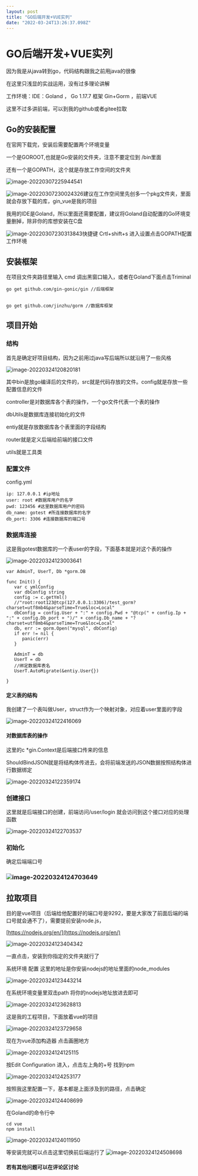 ```yaml
---
layout: post
title: "﻿GO后端开发+VUE实列"
date: "2022-03-24T13:26:37.098Z"
---
```

﻿GO后端开发+VUE实列
=============

因为我是从java转到go，代码结构跟我之前用java的很像

在这里只浅显的实战运用，没有过多理论讲解

工作环境：IDE：Goland ， Go 1.17.7 框架 Gin+Gorm ，前端VUE

这里不过多讲前端，可以到我的github或者gitee拉取

Go的安装配置
-------

在官网下载完，安装后需要配置两个环境变量

一个是GOROOT,也就是Go安装的文件夹，注意不要定位到 /bin里面

还有一个是GOPATH，这个就是存放工作空间的文件夹

![image-20220307225944541](https://img2022.cnblogs.com/blog/2718952/202203/2718952-20220324183608278-1042050.png)

![image-20220307230024326](https://img2022.cnblogs.com/blog/2718952/202203/2718952-20220324183607908-5708793.png)建议在工作空间里先创多一个pkg文件夹，里面就会存放下载的库，gin\_vue是我的项目

我用的IDE是Goland，所以里面还需要配置，建议将Goland自动配置的Go环境变量删掉，除非你的库想安装在C盘

![image-20220307230313843](https://img2022.cnblogs.com/blog/2718952/202203/2718952-20220324183607527-410291749.png)快捷键 Crtl+shift+s 进入设置点击GOPATH配置工作环境

安装框架
----

在项目文件夹路径里输入 cmd 调出黑窗口输入，或者在Goland下面点击Triminal

    go get github.com/gin-gonic/gin //后端框架
    

    go get github.com/jinzhu/gorm //数据库框架
    

项目开始
----

### 结构

首先是确定好项目结构，因为之前用过java写后端所以就沿用了一些风格

![image-20220324120820181](https://img2022.cnblogs.com/blog/2718952/202203/2718952-20220324183607194-1253323343.png)

其中bin是放go编译后的文件的，src就是代码存放的文件。config就是存放一些配置信息的文件

controller是对数据库各个表的操作，一个go文件代表一个表的操作

dbUtils是数据库连接初始化的文件

entiy就是存放数据库各个表里面的字段结构

router就是定义后端给前端的接口文件

utils就是工具类

### 配置文件

config.yml

    ip: 127.0.0.1 #ip地址
    user: root #数据库用户的名字
    pwd: 123456 #这里数据库用户的密码
    db_name: gotest #所连接数据库的名字
    db_port: 3306 #连接数据库的端口号
    

### 数据库连接

这是我gotest数据库的一个表user的字段，下面基本就是对这个表的操作

![image-20220324123003641](https://img2022.cnblogs.com/blog/2718952/202203/2718952-20220324183606937-2084340715.png)

    var AdminT, UserT, Db *gorm.DB
    
    func Init() {
       var c ymlConfig
       var dbConfig string
       config := c.getYml()
       //"root:root123@tcp(127.0.0.1:3306)/test_gorm?charset=utf8mb4&parseTime=True&loc=Local"
       dbConfig = config.User + ":" + config.Pwd + "@tcp(" + config.Ip + ":" + config.Db_port + ")/" + config.Db_name + "?charset=utf8mb4&parseTime=True&loc=Local"
       db, err := gorm.Open("mysql", dbConfig)
       if err != nil {
          panic(err)
       }
    
       AdminT = db
       UserT = db
       //绑定数据库表名
       UserT.AutoMigrate(&entiy.User{})
    
    }
    

#### 定义表的结构

我创建了一个表叫做User，struct作为一个映射对象，对应着user里面的字段

![image-20220324122416069](https://img2022.cnblogs.com/blog/2718952/202203/2718952-20220324183606317-1698484595.png)

#### 对数据库表的操作

这里的c \*gin.Context是后端接口传来的信息

ShouldBindJSON就是将结构体传进去，会将前端发送的JSON数据按照结构体进行数据绑定

![image-20220324122359174](https://img2022.cnblogs.com/blog/2718952/202203/2718952-20220324183605674-1349029317.png)

### 创建接口

这里就是后端接口的创建，前端访问/user/login 就会访问到这个接口对应的处理函数

![image-20220324122703537](https://img2022.cnblogs.com/blog/2718952/202203/2718952-20220324183605267-495159465.png)

### 初始化

确定后端端口号

### ![image-20220324124703649](https://img2022.cnblogs.com/blog/2718952/202203/2718952-20220324183604955-1513797631.png)

拉取项目
----

目的是vue项目（后端给他配置好的端口号是9292，要是大家改了前面后端的端口号就会通不了），需要提前安装node.js，

[https://nodejs.org/en/](https://nodejs.org/en/)

![image-20220324123404342](https://img2022.cnblogs.com/blog/2718952/202203/2718952-20220324183604389-1467775257.png)

一直点击，安装到你指定的文件夹就行了

系统环境 配置 这里的地址是你安装nodejs的地址里面的node\_modules

![image-20220324123443214](https://img2022.cnblogs.com/blog/2718952/202203/2718952-20220324183604079-1298354835.png)

在系统环境变量里双击path 将你的nodejs地址放进去即可

![image-20220324123628813](https://img2022.cnblogs.com/blog/2718952/202203/2718952-20220324183603835-1166920972.png)

这是我的工程项目，下面放着vue的项目

![image-20220324123729658](https://img2022.cnblogs.com/blog/2718952/202203/2718952-20220324183603558-1396671517.png)

现在为vue添加构造器 点击画圈地方

![image-20220324124125115](https://img2022.cnblogs.com/blog/2718952/202203/2718952-20220324183603125-1130856141.png)

按Edit Configuration 进入，点击左上角的+号 找到npm

![image-20220324124253177](https://img2022.cnblogs.com/blog/2718952/202203/2718952-20220324183602641-1372176930.png)

按照我这里配置一下，基本都是上面涉及到的路径，点击确定

![image-20220324124408699](https://img2022.cnblogs.com/blog/2718952/202203/2718952-20220324183601885-157887176.png)

在Goland的命令行中

    cd vue
    npm install
    

![image-20220324124011950](https://img2022.cnblogs.com/blog/2718952/202203/2718952-20220324183601367-1242136487.png)

等安装完就可以点击这里切换前后端运行了 ![image-20220324124508698](https://img2022.cnblogs.com/blog/2718952/202203/2718952-20220324183600787-696249289.png)

#### 若有其他问题可以在评论区讨论